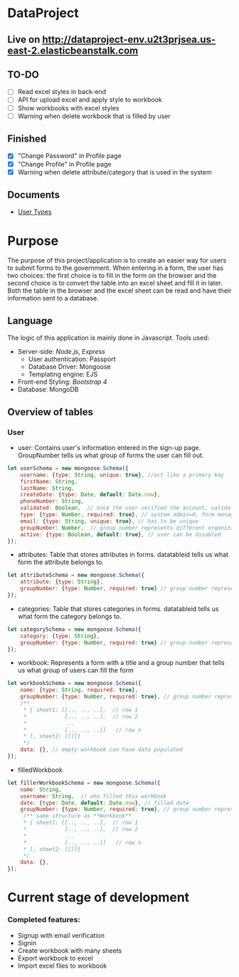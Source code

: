 # DataProject
## Live on http://dataproject-env.u2t3prjsea.us-east-2.elasticbeanstalk.com
## TO-DO
  - [ ] Read excel styles in back-end
  - [ ] API for upload excel and apply style to workbook
  - [ ] Show workbooks with excel styles
  - [ ] Warning when delete workbook that is filled by user
## Finished
 - [X] "Change Password" in Profile page
 - [X] "Change Profile" in Profile page
 - [X] Warning when delete attribute/category that is used in the system
 
## Documents
- [User Types](document/user-types.md)

# Purpose
The purpose of this project/application is to create an easier way for users to submit forms to the government. When entering in a form, the user has two choices: the first choice is to fill in the form on the browser and the second choice is to convert the table into an excel sheet and fill it in later. Both the table in the browser and the excel sheet can be read and have their information sent to a database.

## Language
The logic of this application is mainly done in Javascript. Tools used:
- Server-side: *Node.js*, *Express*
  - User authentication: Passport
  - Database Driver: Mongoose
  - Templating engine: EJS
- Front-end Styling: *Bootstrap 4*
- Database: MongoDB

## Overview of tables
### User
- user: Contains user's information entered in the sign-up page. GroupNumber tells us what group of forms the user can fill out.
```javascript
let userSchema = new mongoose.Schema({
    username: {type: String, unique: true}, //act like a primary key
    firstName: String,
    lastName: String,
    createDate: {type: Date, default: Date.now},
    phoneNumber: String,
    validated: Boolean,  // once the user verified the account, validated->true
    type: {type: Number, required: true}, // system admin=0, form manager=1, user=2
    email: {type: String, unique: true}, // has to be unique
    groupNumber: Number,  // group number represents different organizations, each organization does not share any data with others
    active: {type: Boolean, default: true}, // user can be disabled
});
```
- attributes: Table that stores attributes in forms. datatableid tells us what form the attribute belongs to.
```javascript
let attributeSchema = new mongoose.Schema({
    attribute: {type: String},
    groupNumber: {type: Number, required: true} // group number represents different organizations, each organization does not share any data with others
});
```
- categories: Table that stores categories in forms. datatableid tells us what form the category belongs to.
```javascript
let categorySchema = new mongoose.Schema({
    category: {type: String},
    groupNumber: {type: Number, required: true} // group number represents different organizations, each organization does not share any data with others
});
```
- workbook: Represents a form with a title and a group number that tells us what group of users can fill the form
```javascript
let workbookSchema = new mongoose.Schema({
    name: {type: String, required: true},
    groupNumber: {type: Number, required: true}, // group number represents different organizations, each organization does not share any data with others
    /**
     * { sheet1: [[.., .., ..],  // row 1
     *            [.., .., ..],  // row 2
     *            ...
     *            [.., .., ..]]   // row n
     * ], sheet2: [[]]}
     */
    data: {}, // empty workbook can have data populated
});
```
- filledWorkbook
```javascript
let fillerWorkbookSchema = new mongoose.Schema({
    name: String,
    username: String,  // who filled this workbook
    date: {type: Date, default: Date.now}, // filled date
    groupNumber: {type: Number, required: true}, // group number represents different organizations, each organization does not share any data with others
     /** same structure as **Workbook**
     * { sheet1: [[.., .., ..],  // row 1
     *            [.., .., ..],  // row 2
     *            ...
     *            [.., .., ..]]   // row n
     * ], sheet2: [[]]}
     */
    data: {},
});
```

# Current stage of development
### Completed features:
- Signup with email verification
- Signin
- Create workbook with many sheets
- Export workbook to excel
- Import excel files to workbook

